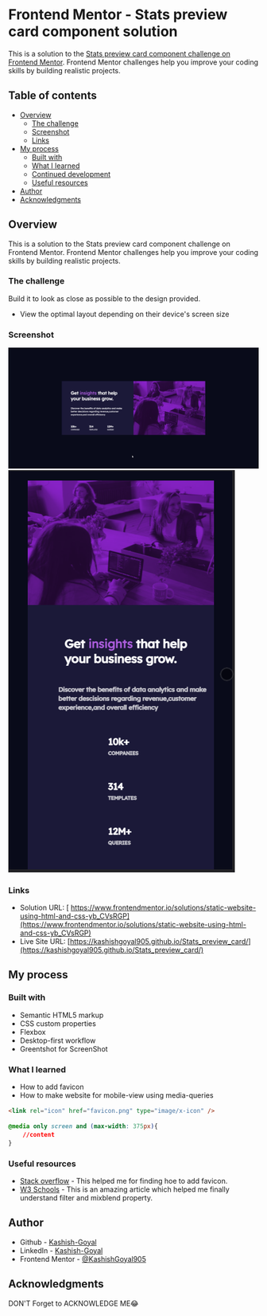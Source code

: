 # Frontend Mentor - Stats preview card component solution

This is a solution to the [Stats preview card component challenge on Frontend Mentor](https://www.frontendmentor.io/challenges/stats-preview-card-component-8JqbgoU62). Frontend Mentor challenges help you improve your coding skills by building realistic projects. 

## Table of contents

- [Overview](#overview)
  - [The challenge](#the-challenge)
  - [Screenshot](#screenshot)
  - [Links](#links)
- [My process](#my-process)
  - [Built with](#built-with)
  - [What I learned](#what-i-learned)
  - [Continued development](#continued-development)
  - [Useful resources](#useful-resources)
- [Author](#author)
- [Acknowledgments](#acknowledgments)


## Overview
This is a solution to the Stats preview card component challenge on Frontend Mentor. Frontend Mentor challenges help you improve your coding skills by building realistic projects.
### The challenge
Build it to look as close as possible to the design provided.

- View the optimal layout depending on their device's screen size

### Screenshot

![Desktop View](DesktopSsview.png)
![Mobile View](MobileSsviewe.png)
### Links

- Solution URL: [ https://www.frontendmentor.io/solutions/static-website-using-html-and-css-yb_CVsRGP](https://www.frontendmentor.io/solutions/static-website-using-html-and-css-yb_CVsRGP)
- Live Site URL: [https://kashishgoyal905.github.io/Stats_preview_card/](https://kashishgoyal905.github.io/Stats_preview_card/)

## My process

### Built with

- Semantic HTML5 markup
- CSS custom properties
- Flexbox
- Desktop-first workflow
- Greentshot for ScreenShot

### What I learned

- How to add favicon
- How to make website for mobile-view using media-queries
```html
<link rel="icon" href="favicon.png" type="image/x-icon" />
```
```css
@media only screen and (max-width: 375px){
    //content
}
```


### Useful resources

- [Stack overflow](https://stackoverflow.com) - This helped me for finding hoe to add favicon.
- [W3 Schools](https://www.w3schools.com/) - This is an amazing article which helped me finally understand filter and mixblend property.

## Author
- Github - [Kashish-Goyal](https://github.com/KashishGoyal905)
- LinkedIn - [Kashish-Goyal](https://www.linkedin.com/in/kashishgoyal905/)
- Frontend Mentor - [@KashishGoyal905](https://www.frontendmentor.io/profile/KashishGoyal905)

## Acknowledgments

 DON'T Forget to ACKNOWLEDGE ME😂